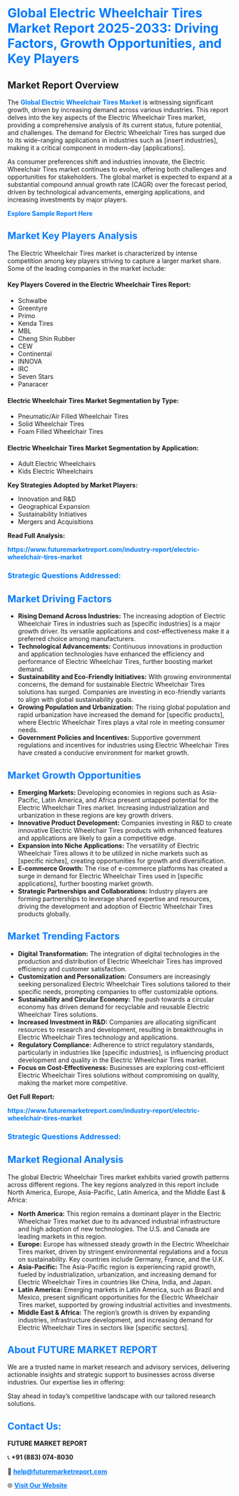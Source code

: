 <h1 style="color: #007BFF;">Global Electric Wheelchair Tires Market Report 2025-2033: Driving Factors, Growth Opportunities, and Key Players</h1>

<section id="overview">
<h2>Market Report Overview</h2>
<p>The <a href="https://www.futuremarketreport.com/industry-report/electric-wheelchair-tires-market" style="color: #007BFF; text-decoration: none;"><strong>Global Electric Wheelchair Tires Market</strong></a> is witnessing significant growth, driven by increasing demand across various industries. This report delves into the key aspects of the Electric Wheelchair Tires market, providing a comprehensive analysis of its current status, future potential, and challenges. The demand for Electric Wheelchair Tires has surged due to its wide-ranging applications in industries such as [insert industries], making it a critical component in modern-day [applications].</p>
<p>As consumer preferences shift and industries innovate, the Electric Wheelchair Tires market continues to evolve, offering both challenges and opportunities for stakeholders. The global market is expected to expand at a substantial compound annual growth rate (CAGR) over the forecast period, driven by technological advancements, emerging applications, and increasing investments by major players.</p>
</section>

<section id="overview">
<p><a href="https://www.futuremarketreport.com/request-sample/reportId=78882" style="color: #007BFF; text-decoration: none;"><strong>Explore Sample Report Here</strong></a></p>
</section>

<section id="key-players">
<h2 style="color: #007BFF;">Market Key Players Analysis</h2>
<p>The Electric Wheelchair Tires market is characterized by intense competition among key players striving to capture a larger market share. Some of the leading companies in the market include:</p>
<h4>Key Players Covered in the Electric Wheelchair Tires Report:</h4>
<ul><li>Schwalbe</li><li>Greentyre</li><li>Primo</li><li>Kenda Tires</li><li>MBL</li><li>Cheng Shin Rubber</li><li>CEW</li><li>Continental</li><li>INNOVA</li><li>IRC</li><li>Seven Stars</li><li>Panaracer</li></ul>
<h4>Electric Wheelchair Tires Market Segmentation by Type:</h4>
<ul><li>Pneumatic/Air Filled Wheelchair Tires</li><li>Solid Wheelchair Tires</li><li>Foam Filled Wheelchair Tires</li></ul>

<h4>Electric Wheelchair Tires Market Segmentation by Application:</h4>
<ul><li>Adult Electric Wheelchairs</li><li>Kids Electric Wheelchairs</li></ul>
<p><strong>Key Strategies Adopted by Market Players:</strong></p>
<ul>
<li>Innovation and R&D</li>
<li>Geographical Expansion</li>
<li>Sustainability Initiatives</li>
<li>Mergers and Acquisitions</li>
</ul>
</section>

<section>
<p><strong>Read Full Analysis: </strong></p><a href="https://www.futuremarketreport.com/industry-report/electric-wheelchair-tires-market" style="color: #007BFF; text-decoration: none;"><strong>https://www.futuremarketreport.com/industry-report/electric-wheelchair-tires-market</strong></a>
<h3 style="color: #007BFF;">Strategic Questions Addressed:</h3>
</section>

<section id="driving-factors">
<h2 style="color: #007BFF;">Market Driving Factors</h2>
<ul>
<li><strong>Rising Demand Across Industries:</strong> The increasing adoption of Electric Wheelchair Tires in industries such as [specific industries] is a major growth driver. Its versatile applications and cost-effectiveness make it a preferred choice among manufacturers.</li>
<li><strong>Technological Advancements:</strong> Continuous innovations in production and application technologies have enhanced the efficiency and performance of Electric Wheelchair Tires, further boosting market demand.</li>
<li><strong>Sustainability and Eco-Friendly Initiatives:</strong> With growing environmental concerns, the demand for sustainable Electric Wheelchair Tires solutions has surged. Companies are investing in eco-friendly variants to align with global sustainability goals.</li>
<li><strong>Growing Population and Urbanization:</strong> The rising global population and rapid urbanization have increased the demand for [specific products], where Electric Wheelchair Tires plays a vital role in meeting consumer needs.</li>
<li><strong>Government Policies and Incentives:</strong> Supportive government regulations and incentives for industries using Electric Wheelchair Tires have created a conducive environment for market growth.</li>
</ul>
</section>

<section id="growth-opportunities">
<h2 style="color: #007BFF;">Market Growth Opportunities</h2>
<ul>
<li><strong>Emerging Markets:</strong> Developing economies in regions such as Asia-Pacific, Latin America, and Africa present untapped potential for the Electric Wheelchair Tires market. Increasing industrialization and urbanization in these regions are key growth drivers.</li>
<li><strong>Innovative Product Development:</strong> Companies investing in R&D to create innovative Electric Wheelchair Tires products with enhanced features and applications are likely to gain a competitive edge.</li>
<li><strong>Expansion into Niche Applications:</strong> The versatility of Electric Wheelchair Tires allows it to be utilized in niche markets such as [specific niches], creating opportunities for growth and diversification.</li>
<li><strong>E-commerce Growth:</strong> The rise of e-commerce platforms has created a surge in demand for Electric Wheelchair Tires used in [specific applications], further boosting market growth.</li>
<li><strong>Strategic Partnerships and Collaborations:</strong> Industry players are forming partnerships to leverage shared expertise and resources, driving the development and adoption of Electric Wheelchair Tires products globally.</li>
</ul>
</section>

<section id="trending-factors">
<h2 style="color: #007BFF;">Market Trending Factors</h2>
<ul>
<li><strong>Digital Transformation:</strong> The integration of digital technologies in the production and distribution of Electric Wheelchair Tires has improved efficiency and customer satisfaction.</li>
<li><strong>Customization and Personalization:</strong> Consumers are increasingly seeking personalized Electric Wheelchair Tires solutions tailored to their specific needs, prompting companies to offer customizable options.</li>
<li><strong>Sustainability and Circular Economy:</strong> The push towards a circular economy has driven demand for recyclable and reusable Electric Wheelchair Tires solutions.</li>
<li><strong>Increased Investment in R&D:</strong> Companies are allocating significant resources to research and development, resulting in breakthroughs in Electric Wheelchair Tires technology and applications.</li>
<li><strong>Regulatory Compliance:</strong> Adherence to strict regulatory standards, particularly in industries like [specific industries], is influencing product development and quality in the Electric Wheelchair Tires market.</li>
<li><strong>Focus on Cost-Effectiveness:</strong> Businesses are exploring cost-efficient Electric Wheelchair Tires solutions without compromising on quality, making the market more competitive.</li>
</ul>
</section>

<section>
<p><strong>Get Full Report: </strong></p><a href="https://www.futuremarketreport.com/industry-report/electric-wheelchair-tires-market" style="color: #007BFF; text-decoration: none;"><strong>https://www.futuremarketreport.com/industry-report/electric-wheelchair-tires-market</strong></a>
<h3 style="color: #007BFF;">Strategic Questions Addressed:</h3>
</section>


<section id="regional-analysis">
<h2 style="color: #007BFF;">Market Regional Analysis</h2>
<p>The global Electric Wheelchair Tires market exhibits varied growth patterns across different regions. The key regions analyzed in this report include North America, Europe, Asia-Pacific, Latin America, and the Middle East & Africa:</p>
<ul>
<li><strong>North America:</strong> This region remains a dominant player in the Electric Wheelchair Tires market due to its advanced industrial infrastructure and high adoption of new technologies. The U.S. and Canada are leading markets in this region.</li>
<li><strong>Europe:</strong> Europe has witnessed steady growth in the Electric Wheelchair Tires market, driven by stringent environmental regulations and a focus on sustainability. Key countries include Germany, France, and the U.K.</li>
<li><strong>Asia-Pacific:</strong> The Asia-Pacific region is experiencing rapid growth, fueled by industrialization, urbanization, and increasing demand for Electric Wheelchair Tires in countries like China, India, and Japan.</li>
<li><strong>Latin America:</strong> Emerging markets in Latin America, such as Brazil and Mexico, present significant opportunities for the Electric Wheelchair Tires market, supported by growing industrial activities and investments.</li>
<li><strong>Middle East & Africa:</strong> The region’s growth is driven by expanding industries, infrastructure development, and increasing demand for Electric Wheelchair Tires in sectors like [specific sectors].</li>
</ul>
</section>

<footer>
<h2 style="color: #007BFF;">About FUTURE MARKET REPORT</h2>
<p>We are a trusted name in market research and advisory services, delivering actionable insights and strategic support to businesses across diverse industries. Our expertise lies in offering:</p>

<p>Stay ahead in today’s competitive landscape with our tailored research solutions.</p>

<h2 style="color: #007BFF;">Contact Us:</h2>
<p><strong>FUTURE MARKET REPORT</strong></p>
<p>📞 <strong>+91 (883) 074-8030</strong></p>
<p>📧 <strong><a href="mailto:help@futuremarketreport.com" style="color: #007BFF;">help@futuremarketreport.com</a></strong></p>
<p>🌐 <strong><a href="https://www.futuremarketreport.com/" style="color: #007BFF;">Visit Our Website</a></strong></p>
</footer>